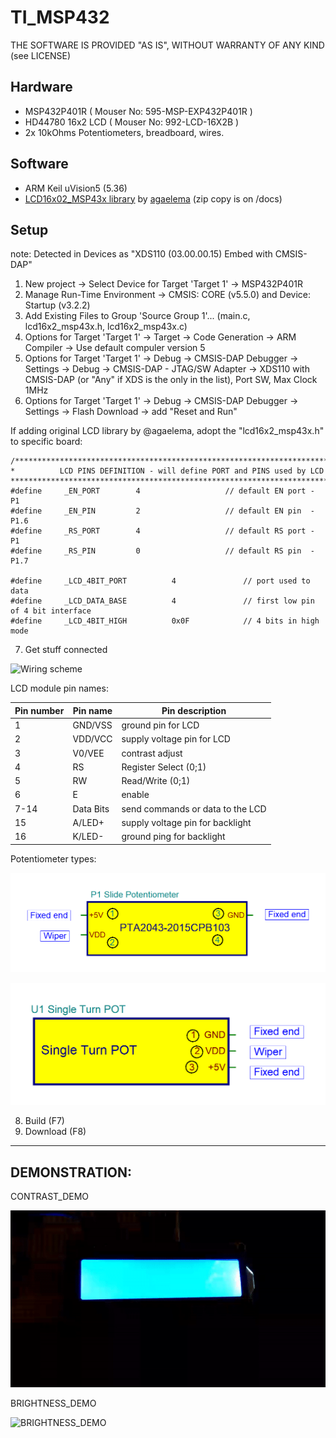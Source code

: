 # TI_MSP432

THE SOFTWARE IS PROVIDED "AS IS", WITHOUT WARRANTY OF ANY KIND (see LICENSE)

## Hardware
- MSP432P401R      ( Mouser No: 595-MSP-EXP432P401R  )
- HD44780 16x2 LCD ( Mouser No: 992-LCD-16X2B        )
- 2x 10kOhms Potentiometers, breadboard, wires.

## Software
- ARM Keil uVision5 (5.36)
- [LCD16x02_MSP43x library](https://github.com/agaelema/LCD16x2_MSP43x) by [agaelema](https://github.com/agaelema) (zip copy is on /docs)


## Setup
note: Detected in Devices as "XDS110 (03.00.00.15) Embed with CMSIS-DAP"

1. New project -> Select Device for Target 'Target 1' -> MSP432P401R
2. Manage Run-Time Environment -> CMSIS: CORE (v5.5.0) and Device: Startup (v3.2.2)
3. Add Existing Files to Group 'Source Group 1'... (main.c, lcd16x2_msp43x.h, lcd16x2_msp43x.c)
4. Options for Target 'Target 1' -> Target -> Code Generation -> ARM Compiler -> Use default compuler version 5
5. Options for Target 'Target 1' -> Debug -> CMSIS-DAP Debugger -> Settings -> Debug -> CMSIS-DAP - JTAG/SW Adapter -> XDS110 with CMSIS-DAP (or "Any" if XDS is the only in the list), Port SW, Max Clock 1MHz
6. Options for Target 'Target 1' -> Debug -> CMSIS-DAP Debugger -> Settings -> Flash Download -> add "Reset and Run"


If adding original LCD library by @agaelema, adopt the "lcd16x2_msp43x.h" to specific board:

	/***************************************************************************************
	*          LCD PINS DEFINITION - will define PORT and PINS used by LCD
	***************************************************************************************/
	#define     _EN_PORT        4                   // default EN port - P1
	#define     _EN_PIN         2                   // default EN pin  - P1.6
	#define     _RS_PORT        4                   // default RS port - P1
	#define     _RS_PIN         0                   // default RS pin  - P1.7

	#define     _LCD_4BIT_PORT          4               // port used to data
	#define     _LCD_DATA_BASE          4               // first low pin of 4 bit interface
	#define     _LCD_4BIT_HIGH          0x0F            // 4 bits in high mode

7. Get stuff connected

![Wiring scheme](/docs/images/WIRING.BMP)

LCD module pin names:

Pin number | Pin name  | Pin description
--- | --- | ---
1 | GND/VSS | ground pin for LCD
2 | VDD/VCC | supply voltage pin for LCD
3 | V0/VEE | contrast adjust
4 | RS | Register Select (0;1)
5 | RW | Read/Write (0;1)
6 | E | enable
7-14 | Data Bits | send commands or data to the LCD
15 | A/LED+ | supply voltage pin for backlight
16 | K/LED- | ground ping for backlight


Potentiometer types:

![Slide POT (potentiometer) wiring](/docs/images/SLIDE_POTENTIOMETER.BMP)

![Single turn POT wiring](/docs/images/SINGLE_TURN_POT.BMP)


8. Build (F7)
9. Download (F8)

___

## DEMONSTRATION:

CONTRAST_DEMO

![CONTRAST_DEMO](/docs/images/CONTRAST_DEMO.gif)


BRIGHTNESS_DEMO

![BRIGHTNESS_DEMO](/docs/images/BRIGHTNESS_DEMO.gif)
